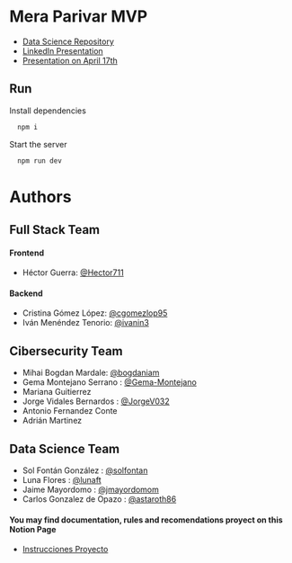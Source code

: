 
# Mera Parivar MVP


- [Data Science Repository](https://github.com/solfontan/DesafioTripulaciones)
 - [LinkedIn Presentation](https://www.linkedin.com/feed/update/urn:li:activity:7186802359304372226/)
 - [Presentation on April 17th](https://www.youtube.com/watch?v=lQl2L6P5V_o)



## Run
Install dependencies

```bash
  npm i
```

Start the server

```bash
  npm run dev
```
# Authors
## Full Stack Team
#### Frontend
- Héctor Guerra: [@Hector711](https://www.github.com/octokatherine)
#### Backend
- Cristina Gómez López: [@cgomezlop95](https://www.github.com/octokatherine)
- Iván Menéndez Tenorio: [@ivanin3](https://www.github.com/octokatherine)

## Cibersecurity Team
- Mihai Bogdan Mardale: [@bogdaniam](https://github.com/bogdaniam)
- Gema Montejano Serrano : [@Gema-Montejano](https://github.com/Gema-Montejano)
- Mariana Guitierrez 
- Jorge Vidales Bernardos : [@JorgeV032](https://github.com/JorgeV032)
- Antonio Fernandez Conte 
- Adrián Martinez 

## Data Science Team
- Sol Fontán González : [@solfontan](https://github.com/solfontan)
- Luna Flores : [@lunaft](https://github.com/lunaft)
- Jaime Mayordomo : [@jmayordomom](https://github.com/jmayordomom)
- Carlos Gonzalez de Opazo : [@astaroth86](https://github.com/astaroth86)




 #### You may find documentation, rules and recomendations proyect on this Notion Page

 - [Instrucciones Proyecto](https://hector-guerra.notion.site/Instrucciones-Proyecto-d12d4d71f81a4ab8ae6bc536db0ea5b0)


